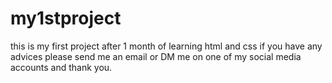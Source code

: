 # my1stproject
this is my first project after 1 month of learning html and css if you have any advices please send me an email or DM me on one of my social media accounts and thank you.
